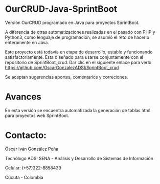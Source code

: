 # OurCRUD-Java-SprintBoot
Versión OurCRUD programado en Java para proyectos SprintBoot.

A diferencia de otras automatizaciones realizadas en el pasado con PHP y Python3, como lenguaje de programación,
se asumió el reto de hacerlo enteramente en Java. 

Este proyecto está todavía en etapa de desarrollo, estable y funcionando satisfactoriamente.
Esta diseñado para usarse conjuntamente con el repositorio de SprintBoot_crud.
Dar clic en el siguiente enlace para verlo. 
https://github.com/OscarGonzalezADSI/SprintBoot_crud

Se aceptan sugerencias aportes, comentarios y correciones.

# Avances
En esta versión se encuentra automatizada la generación de tablas html para proyectos web SprintBoot.

# Contacto:

Óscar Iván González Peña

Tecnólogo ADSI SENA - Análisis y Desarrollo de Sistemas de Información

Celular: (+57)322-8858439

Cúcuta - Colombia
